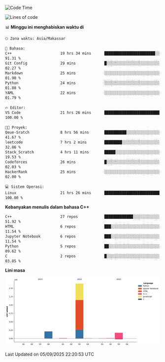 <!--START_SECTION:waka-->
![Code Time](http://img.shields.io/badge/Code%20Time-447%20hrs%2044%20mins-blue)

![Lines of code](https://img.shields.io/badge/Sejak%20Hello%20World%20aku%20telah%20menulis-2.0%20million%20baris%20kode-blue)

📊 **Minggu ini menghabiskan waktu di** 

```text
🕑︎ Zona waktu: Asia/Makassar

💬 Bahasa: 
C++                      19 hrs 34 mins      ███████████████████████░░   91.31 % 
Git Config               29 mins             █░░░░░░░░░░░░░░░░░░░░░░░░   02.27 % 
Markdown                 25 mins             ░░░░░░░░░░░░░░░░░░░░░░░░░   01.98 % 
Python                   24 mins             ░░░░░░░░░░░░░░░░░░░░░░░░░   01.88 % 
YAML                     22 mins             ░░░░░░░░░░░░░░░░░░░░░░░░░   01.79 % 

🔥 Editor: 
VS Code                  21 hrs 26 mins      █████████████████████████   100.00 % 

🐱‍💻 Proyek: 
Qeue-Sratch              8 hrs 56 mins       ██████████░░░░░░░░░░░░░░░   41.67 % 
leetcode                 7 hrs 2 mins        ████████░░░░░░░░░░░░░░░░░   32.86 % 
Stack_Scratch            4 hrs 11 mins       █████░░░░░░░░░░░░░░░░░░░░   19.53 % 
Codeforces               26 mins             █░░░░░░░░░░░░░░░░░░░░░░░░   02.03 % 
HackerRank               25 mins             ░░░░░░░░░░░░░░░░░░░░░░░░░   02.00 % 

💻 Sistem Operasi: 
Linux                    21 hrs 26 mins      █████████████████████████   100.00 % 
```

**Kebanyakan menulis dalam bahasa C++** 

```text
C++                      27 repos            █████████████░░░░░░░░░░░░   51.92 % 
HTML                     6 repos             ███░░░░░░░░░░░░░░░░░░░░░░   11.54 % 
Jupyter Notebook         6 repos             ███░░░░░░░░░░░░░░░░░░░░░░   11.54 % 
Python                   5 repos             ██░░░░░░░░░░░░░░░░░░░░░░░   09.62 % 
C                        2 repos             █░░░░░░░░░░░░░░░░░░░░░░░░   03.85 % 
```



**Lini masa**

![Lines of Code chart](https://raw.githubusercontent.com/yusuf601/yusuf601/main/assets/bar_graph.png)


 Last Updated on 05/09/2025 22:20:53 UTC
<!--END_SECTION:waka-->

